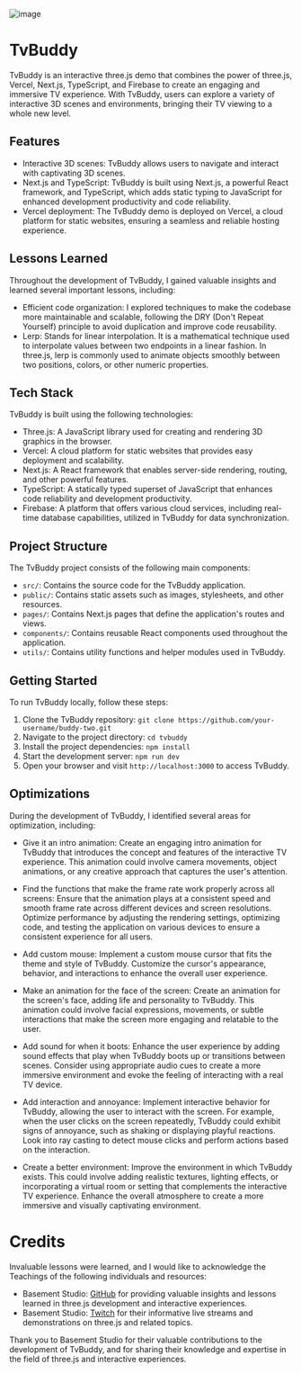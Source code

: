 ![image](https://github.com/rcmtcristian/buddy-two/assets/20276785/ea2a3e8a-591e-4b1a-abe9-7ec31a193562)

# TvBuddy

TvBuddy is an interactive three.js demo that combines the power of three.js, Vercel, Next.js, TypeScript, and Firebase to create an engaging and immersive TV experience. With TvBuddy, users can explore a variety of interactive 3D scenes and environments, bringing their TV viewing to a whole new level.

## Features

- Interactive 3D scenes: TvBuddy allows users to navigate and interact with captivating 3D scenes.
- Next.js and TypeScript: TvBuddy is built using Next.js, a powerful React framework, and TypeScript, which adds static typing to JavaScript for enhanced development productivity and code reliability.
- Vercel deployment: The TvBuddy demo is deployed on Vercel, a cloud platform for static websites, ensuring a seamless and reliable hosting experience.

## Lessons Learned

Throughout the development of TvBuddy, I gained valuable insights and learned several important lessons, including:

- Efficient code organization: I explored techniques to make the codebase more maintainable and scalable, following the DRY (Don't Repeat Yourself) principle to avoid duplication and improve code reusability.
- Lerp: Stands for linear interpolation. It is a mathematical technique used to interpolate values between two endpoints in a linear fashion. In three.js, lerp is commonly used to animate objects smoothly between two positions, colors, or other numeric properties.

## Tech Stack

TvBuddy is built using the following technologies:

- Three.js: A JavaScript library used for creating and rendering 3D graphics in the browser.
- Vercel: A cloud platform for static websites that provides easy deployment and scalability.
- Next.js: A React framework that enables server-side rendering, routing, and other powerful features.
- TypeScript: A statically typed superset of JavaScript that enhances code reliability and development productivity.
- Firebase: A platform that offers various cloud services, including real-time database capabilities, utilized in TvBuddy for data synchronization.

## Project Structure

The TvBuddy project consists of the following main components:

- `src/`: Contains the source code for the TvBuddy application.
- `public/`: Contains static assets such as images, stylesheets, and other resources.
- `pages/`: Contains Next.js pages that define the application's routes and views.
- `components/`: Contains reusable React components used throughout the application.
- `utils/`: Contains utility functions and helper modules used in TvBuddy.

## Getting Started

To run TvBuddy locally, follow these steps:

1. Clone the TvBuddy repository: `git clone https://github.com/your-username/buddy-two.git`
2. Navigate to the project directory: `cd tvbuddy`
3. Install the project dependencies: `npm install`
4. Start the development server: `npm run dev`
5. Open your browser and visit `http://localhost:3000` to access TvBuddy.

## Optimizations

During the development of TvBuddy, I identified several areas for optimization, including:

- Give it an intro animation: Create an engaging intro animation for TvBuddy that introduces the concept and features of the interactive TV experience. This animation could involve camera movements, object animations, or any creative approach that captures the user's attention.

- Find the functions that make the frame rate work properly across all screens: Ensure that the animation plays at a consistent speed and smooth frame rate across different devices and screen resolutions. Optimize performance by adjusting the rendering settings, optimizing code, and testing the application on various devices to ensure a consistent experience for all users.

- Add custom mouse: Implement a custom mouse cursor that fits the theme and style of TvBuddy. Customize the cursor's appearance, behavior, and interactions to enhance the overall user experience.

- Make an animation for the face of the screen: Create an animation for the screen's face, adding life and personality to TvBuddy. This animation could involve facial expressions, movements, or subtle interactions that make the screen more engaging and relatable to the user.

- Add sound for when it boots: Enhance the user experience by adding sound effects that play when TvBuddy boots up or transitions between scenes. Consider using appropriate audio cues to create a more immersive environment and evoke the feeling of interacting with a real TV device.

- Add interaction and annoyance: Implement interactive behavior for TvBuddy, allowing the user to interact with the screen. For example, when the user clicks on the screen repeatedly, TvBuddy could exhibit signs of annoyance, such as shaking or displaying playful reactions. Look into ray casting to detect mouse clicks and perform actions based on the interaction.

- Create a better environment: Improve the environment in which TvBuddy exists. This could involve adding realistic textures, lighting effects, or incorporating a virtual room or setting that complements the interactive TV experience. Enhance the overall atmosphere to create a more immersive and visually captivating environment.

# Credits 

Invaluable lessons were learned, and I would like to acknowledge the Teachings of the following individuals and resources:

- Basement Studio: [GitHub](https://github.com/basementstudio) for providing valuable insights and lessons learned in three.js development and interactive experiences.
- Basement Studio: [Twitch](https://www.twitch.tv/basementdotstudio) for their informative live streams and demonstrations on three.js and related topics.

Thank you to Basement Studio for their valuable contributions to the development of TvBuddy, and for sharing their knowledge and expertise in the field of three.js and interactive experiences.
